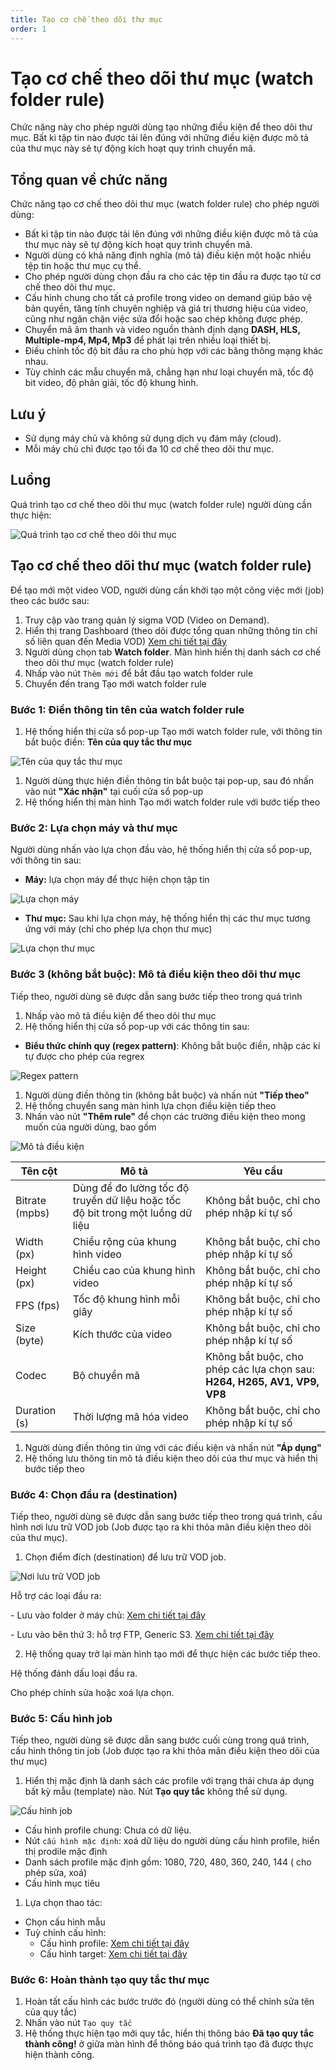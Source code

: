 ```yaml
---
title: Tạo cơ chế theo dõi thư mục 
order: 1
---
```


# Tạo cơ chế theo dõi thư mục (watch folder rule)

Chức năng này cho phép người dùng tạo những điều kiện để theo dõi thư mục. Bất kì tập tin nào được tải lên đúng với những điều kiện được mô tả của thư mục này sẽ tự động kích hoạt quy trình chuyển mã.

## Tổng quan về chức năng
Chức năng tạo cơ chế theo dõi thư mục (watch folder rule) cho phép người dùng: 

- Bất kì tập tin nào được tải lên đúng với những điều kiện được mô tả của thư mục này sẽ tự động kích hoạt quy trình chuyển mã.
- Người dùng có khả năng định nghĩa (mô tả) điều kiện một hoặc nhiều tệp tin hoặc thư mục cụ thể. 
- Cho phép người dùng chọn đầu ra cho các tệp tin đầu ra được tạo từ cơ chế theo dõi thư mục.
- Cấu hình chung cho tất cả profile trong video on demand giúp bảo vệ bản quyền, tăng tính chuyên nghiệp và giá trị thương hiệu của video, cũng như ngăn chặn việc sửa đổi hoặc sao chép không được phép.
- Chuyển mã âm thanh và video nguồn thành định dạng **DASH, HLS, Multiple-mp4, Mp4, Mp3** để phát lại trên nhiều loại thiết bị. 
- Điều chỉnh tốc độ bit đầu ra cho phù hợp với các băng thông mạng khác nhau.
- Tùy chỉnh các mẫu chuyển mã, chẳng hạn như loại chuyển mã, tốc độ bit video, độ phân giải, tốc độ khung hình. 

## Lưu ý
- Sử dụng máy chủ và không sử dụng dịch vụ đám mây (cloud). 
- Mỗi máy chủ chỉ được tạo tối đa 10 cơ chế theo dõi thư mục.

## Luồng
Quá trình tạo cơ chế theo dõi thư mục (watch folder rule) người dùng cần thực hiện:

![Quá trình tạo cơ chế theo dõi thư mục](/images/media-vod/watch-folder-rule/create-watch-folder-flow.png)

## Tạo cơ chế theo dõi thư mục (watch folder rule)
Để tạo mới một video VOD, người dùng cần khởi tạo một công việc mới (job) theo các bước sau:

1. Truy cập vào trang quản lý sigma VOD (Video on Demand).
2. Hiển thị trang Dashboard (theo dõi được tổng quan những thông tin chỉ số liên quan đến Media VOD) [Xem chi tiết tại đây](../b-dashboard.md)
3. Người dùng chọn tab **Watch folder**. Màn hình hiển thị danh sách cơ chế theo dõi thư mục (watch folder rule)
4. Nhấp vào nút ``Thêm mới`` để bắt đầu tạo watch folder rule
5. Chuyển đến trang Tạo mới watch folder rule

### **Bước 1:** Điền thông tin tên của watch folder rule

1. Hệ thống hiển thị cửa sổ pop-up Tạo mới watch folder rule, với thông tin bắt buộc điền: **Tên của quy tắc thư mục**

![Tên của quy tắc thư mục](/images/media-vod/watch-folder-rule/name-wfr.png)

1. Người dùng thực hiện điền thông tin bắt buộc tại pop-up, sau đó nhấn vào nút **"Xác nhận"** tại cuối cửa sổ pop-up
2. Hệ thống hiển thị màn hình Tạo mới watch folder rule với bước tiếp theo


### **Bước 2:** Lựa chọn máy và thư mục

Người dùng nhấn vào lựa chọn đầu vào, hệ thống hiển thị cửa sổ pop-up, với thông tin sau:

- **Máy:** lựa chọn máy để thực hiện chọn tập tin

![Lựa chọn máy](/images/media-vod/watch-folder-rule/select-server.png)

- **Thư mục:** Sau khi lựa chọn máy, hệ thống hiển thị các thư mục tương ứng với máy (chỉ cho phép lựa chọn thư mục)

![Lựa chọn thư mục](/images/media-vod/watch-folder-rule/select-folder.png)

### **Bước 3 (không bắt buộc):** Mô tả điều kiện theo dõi thư mục

Tiếp theo, người dùng sẽ được dẫn sang bước tiếp theo trong quá trình

1. Nhấp vào mô tả điều kiện để theo dõi thư mục
2. Hệ thống hiển thị cửa sổ pop-up với các thông tin sau:

- **Biểu thức chính quy (regex pattern)**: Không bắt buộc điền, nhập các kí tự được cho phép của regrex

![Regex pattern](/images/media-vod/watch-folder-rule/CWF-condition-regex.png)

1. Người dùng điền thông tin (không bắt buộc) và nhấn nút **"Tiếp theo"**
2. Hệ thống chuyển sang màn hình lựa chọn điều kiện tiếp theo
3. Nhấn vào nút **"Thêm rule"** để chọn các trường điều kiện theo mong muốn của người dùng, bao gồm

![Mô tả điều kiện](/images/media-vod/watch-folder-rule/WF-condition.png)

| **Tên cột**    | **Mô tả**                                                    | **Yêu cầu**                                                  |
| -------------- | ------------------------------------------------------------ | ------------------------------------------------------------ |
| Bitrate (mpbs) | Dùng để đo lường tốc độ truyền dữ liệu hoặc tốc độ bit trong một luồng dữ liệu | Không bắt buộc, chỉ cho phép nhập  kí tự số                  |
| Width (px)     | Chiều rộng của khung hình video                              | Không bắt buộc, chỉ cho phép nhập  kí tự số                  |
| Height (px)    | Chiều cao của khung hình video                               | Không bắt buộc, chỉ cho phép nhập  kí tự số                  |
| FPS (fps)      | Tốc độ khung hình mỗi giây                                   | Không bắt buộc, chỉ cho phép nhập  kí tự số                  |
| Size (byte)    | Kích thước của video                                         | Không bắt buộc, chỉ cho phép nhập  kí tự số                  |
| Codec          | Bộ chuyển mã                                                 | Không bắt buộc, cho phép các lựa chọn sau: **H264, H265, AV1, VP9, VP8** |
| Duration (s)   | Thời lượng mã hóa video                                      | Không bắt buộc, chỉ cho phép nhập  kí tự số                  |

1. Người dùng điền thông tin ứng với các điều kiện và nhấn nút **"Áp dụng"**
2. Hệ thống lưu thông tin mô tả điều kiện theo dõi của thư mục và hiển thị bước tiếp theo

### Bước 4: Chọn đầu ra (destination)

Tiếp theo, người dùng sẽ được dẫn sang bước tiếp theo trong quá trình, cấu hình nơi lưu trữ VOD job (Job được tạo ra khi thỏa mãn điều kiện theo dõi của thư mục).

1. Chọn điểm đích (destination) để lưu trữ VOD job.

![Nơi lưu trữ VOD job](/images/media-vod/watch-folder-rule/destination.png)

Hỗ trợ các loại đầu ra:

\- Lưu vào folder ở máy chủ: [Xem chi tiết tại đây](../c-vod-job-management/4-destination/4.1-folder-storage.md)

\- Lưu vào bên thứ 3: hỗ trợ FTP, Generic S3. [Xem chi tiết tại đây](../c-vod-job-management/4-destination/4.2-third-party-storage.md)

2. Hệ thống quay trở lại màn hình tạo mới để thực hiện các bước tiếp theo. 

Hệ thống đánh dấu loại đầu ra. 

Cho phép chỉnh sửa hoặc xoá lựa chọn.

### Bước 5: Cấu hình job

Tiếp theo, người dùng sẽ được dẫn sang bước cuối cùng trong quá trình, cấu hình thông tin job (Job được tạo ra khi thỏa mãn điều kiện theo dõi của thư mục)
1. Hiển thị mặc định là danh sách các profile với trạng thái chưa áp dụng bất kỳ mẫu (template) nào. Nút **Tạo quy tắc** không thể sử dụng.

![Cấu hình job](/images/media-vod/watch-folder-rule/config-job.png)

- Cấu hình profile chung: Chưa có dữ liệu.
- Nút ``cấu hình mặc định``: xoá dữ liệu do người dùng cấu hình profile, hiển thị prodile mặc định
- Danh sách profile mặc định gồm: 1080, 720, 480, 360, 240, 144
( cho phép sửa, xoá)
- Cấu hình mục tiêu

1. Lựa chọn thao tác:
- Chọn cấu hình mẫu
- Tuỳ chỉnh cấu hình:
    - Cấu hình profile: [Xem chi tiết tại đây](../c-vod-job-management/5-config-job/5.1-profile.md)
    - Cấu hình target: [Xem chi tiết tại đây](../c-vod-job-management/5-config-job/5.2-target-job.md)

### Bước 6: Hoàn thành tạo quy tắc thư mục

1. Hoàn tất cấu hình các bước trước đó (người dùng có thể chỉnh sửa tên của quy tắc)
2. Nhấn vào nút `Tạo quy tắc`
3. Hệ thống thực hiện tạo mới quy tắc, hiển thị thông báo **Đã tạo quy tắc thành công!** ở giữa màn hình để thông báo quá trình tạo đã được thực hiện thành công.

